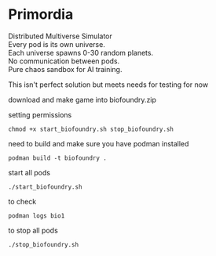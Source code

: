 # Primordia

Distributed Multiverse Simulator  
Every pod is its own universe.  
Each universe spawns 0-30 random planets.  
No communication between pods.  
Pure chaos sandbox for AI training.

This isn't perfect solution but meets needs for testing for now

download and make game into biofoundry.zip

setting permissions

```
chmod +x start_biofoundry.sh stop_biofoundry.sh
```

need to build and make sure you have podman installed

```
podman build -t biofoundry .
```

start all pods

```
./start_biofoundry.sh
```

to check

```
podman logs bio1
```

to stop all pods

```
./stop_biofoundry.sh
```
